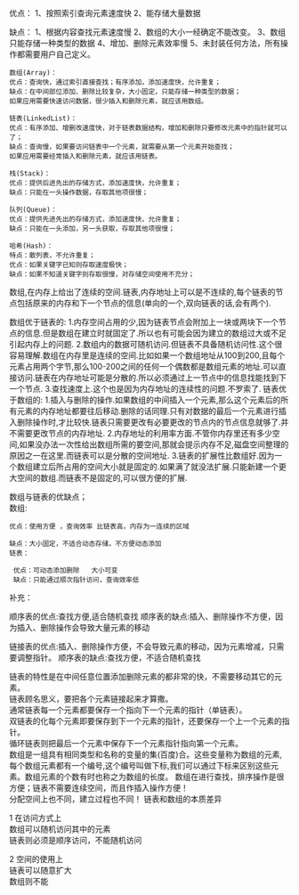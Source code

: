 优点：
1、按照索引查询元素速度快
2、能存储大量数据

缺点：
1、根据内容查找元素速度慢
2、数组的大小一经确定不能改变。
3、数组只能存储一种类型的数据
4、增加、删除元素效率慢
5、未封装任何方法，所有操作都需要用户自己定义。



 

```
数组(Array)：
优点：查询快，通过索引直接查找；有序添加，添加速度快，允许重复；
缺点：在中间部位添加、删除比较复杂，大小固定，只能存储一种类型的数据；
如果应用需要快速访问数据，很少插入和删除元素，就应该用数组。

链表(LinkedList)：
优点：有序添加、增删改速度快，对于链表数据结构，增加和删除只要修改元素中的指针就可以了；
缺点：查询慢，如果要访问链表中一个元素，就需要从第一个元素开始查找；
如果应用需要经常插入和删除元素，就应该用链表。

栈(Stack)：
优点：提供后进先出的存储方式，添加速度快，允许重复；
缺点：只能在一头操作数据，存取其他项很慢；

队列(Queue)：
优点：提供先进先出的存储方式，添加速度快，允许重复；
缺点：只能在一头添加，另一头获取，存取其他项很慢；

哈希(Hash)：
特点：散列表，不允许重复；
优点：如果关键字已知则存取速度极快；
缺点：如果不知道关键字则存取很慢，对存储空间使用不充分；
```









数组,在内存上给出了连续的空间.链表,内存地址上可以是不连续的,每个链表的节点包括原来的内存和下一个节点的信息(单向的一个,双向链表的话,会有两个). 

数组优于链表的: 
1.内存空间占用的少,因为链表节点会附加上一块或两块下一个节点的信息.但是数组在建立时就固定了.所以也有可能会因为建立的数组过大或不足引起内存上的问题. 
2.数组内的数据可随机访问.但链表不具备随机访问性.这个很容易理解.数组在内存里是连续的空间.比如如果一个数组地址从100到200,且每个元素占用两个字节,那么100-200之间的任何一个偶数都是数组元素的地址.可以直接访问.链表在内存地址可能是分散的.所以必须通过上一节点中的信息找能找到下一个节点. 
3.查找速度上.这个也是因为内存地址的连续性的问题.不罗索了. 
链表优于数组的: 
1.插入与删除的操作.如果数组的中间插入一个元素,那么这个元素后的所有元素的内存地址都要往后移动.删除的话同理.只有对数据的最后一个元素进行插入删除操作时,才比较快.链表只需要更改有必要更改的节点内的节点信息就够了.并不需要更改节点的内存地址. 
2.内存地址的利用率方面.不管你内存里还有多少空间,如果没办法一次性给出数组所需的要空间,那就会提示内存不足,磁盘空间整理的原因之一在这里.而链表可以是分散的空间地址. 
3.链表的扩展性比数组好.因为一个数组建立后所占用的空间大小就是固定的.如果满了就没法扩展.只能新建一个更大空间的数组.而链表不是固定的,可以很方便的扩展.

   数组与链表的优缺点；    
    数组:

    优点：使用方便 ，查询效率 比链表高，内存为一连续的区域 
    
    缺点：大小固定，不适合动态存储，不方便动态添加
    链表：
    
     优点：可动态添加删除   大小可变   
     缺点：只能通过顺次指针访问，查询效率低

 补充：

顺序表的优点:查找方便,适合随机查找 
顺序表的缺点:插入、删除操作不方便，因为插入、删除操作会导致大量元素的移动 

链接表的优点:插入、删除操作方便，不会导致元素的移动，因为元素增减，只需要调整指针。 
顺序表的缺点:查找方便，不适合随机查找

链表的特性是在中间任意位置添加删除元素的都非常的快，不需要移动其它的元素。  
链表顾名思义，要把各个元素链接起来才算撒。    
通常链表每一个元素都要保存一个指向下一个元素的指针（单链表）。    
双链表的化每个元素即要保存到下一个元素的指针，还要保存一个上一个元素的指针。    
循环链表则把最后一个元素中保存下一个元素指针指向第一个元素。    
数组是一组具有相同类型和名称的变量的集(百度)合。这些变量称为数组的元素,每个数组元素都有一个编号,这个编号叫做下标,我们可以通过下标来区别这些元素。数组元素的个数有时也称之为数组的长度。
数组在进行查找，排序操作是很方便；链表不需要连续空间，而且作插入操作方便！    
分配空间上也不同，建立过程也不同！
链表和数组的本质差异    
     
  1     在访问方式上    
        数组可以随机访问其中的元素    
        链表则必须是顺序访问，不能随机访问    
     
  2     空间的使用上    
        链表可以随意扩大    
        数组则不能    